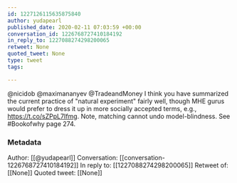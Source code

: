 ```yaml
---
id: 1227126115635875840
author: yudapearl
published_date: 2020-02-11 07:03:59 +00:00
conversation_id: 1226768727410184192
in_reply_to: 1227088274298200065
retweet: None
quoted_tweet: None
type: tweet
tags:

---
```


@nicidob @maximananyev @TradeandMoney I think you have summarized the current practice of "natural experiment" fairly well, though MHE gurus would prefer to dress it up in more socially accepted terms, e.g., https://t.co/sZPpL7Ifmg. Note, matching cannot undo model-blindness. See #Bookofwhy page 274.

### Metadata

Author: [[@yudapearl]]
Conversation: [[conversation-1226768727410184192]]
In reply to: [[1227088274298200065]]
Retweet of: [[None]]
Quoted tweet: [[None]]
